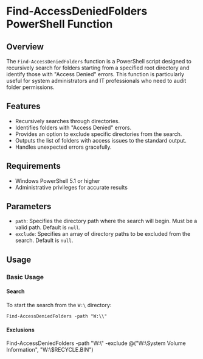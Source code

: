 # Find-AccessDeniedFolders PowerShell Function

## Overview

The `Find-AccessDeniedFolders` function is a PowerShell script designed to recursively search for folders starting from a specified root directory and identify those with "Access Denied" errors. This function is particularly useful for system administrators and IT professionals who need to audit folder permissions.

## Features

- Recursively searches through directories.
- Identifies folders with "Access Denied" errors.
- Provides an option to exclude specific directories from the search.
- Outputs the list of folders with access issues to the standard output.
- Handles unexpected errors gracefully.

## Requirements

- Windows PowerShell 5.1 or higher
- Administrative privileges for accurate results

## Parameters

- `path`: Specifies the directory path where the search will begin. Must be a valid path. Default is `null`.
- `exclude`: Specifies an array of directory paths to be excluded from the search. Default is `null`.

## Usage

### Basic Usage

#### Search

To start the search from the `W:\` directory:

```
Find-AccessDeniedFolders -path "W:\\"
```
#### Exclusions
Find-AccessDeniedFolders -path "W:\\" -exclude @("W:\\System Volume Information", "W:\\$RECYCLE.BIN")



